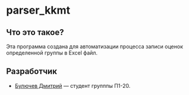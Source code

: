 # parser_kkmt
## Что это такое?
Эта программа создана для автоматизации процесса записи оценок определенной группы в Excel файл.
## Разработчик
* [Булючев Дмитрий](https://ies.unitech-mo.ru/user?userid=30567) — студент групппы П1-20.
